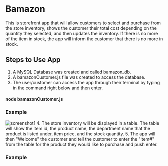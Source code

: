 # Bamazon
This is storefront app that will allow customers to select and purchase from the store inventory, shows the customer their total cost depending on the quantity they selected, and then updates the inventory. If there is no more of the item in stock, the app will inform the customer that there is no more in stock.

## Steps to Use App

1. A MySQL Database was created and called bamazon_db.
2. A bamazonCustomer.js file was created to access the database.
3. The user/customer can access the app through their terminal by typing in the command right below and then enter.
#### node bamazonCustomer.js
### Example
![screenshot1](https://user-images.githubusercontent.com/30578501/34743594-19d65bc8-f53f-11e7-907c-f9512d31ff23.gif)
4. The store inventory will be displayed in a table. The table will show the item id, the product name, the department name that the product is listed under, item price, and the stock quantity.
5. The app will then "Welcome" the customer and tell the customer to enter the "item#" from the table for the product they would like to purchase and push enter.
### Example



